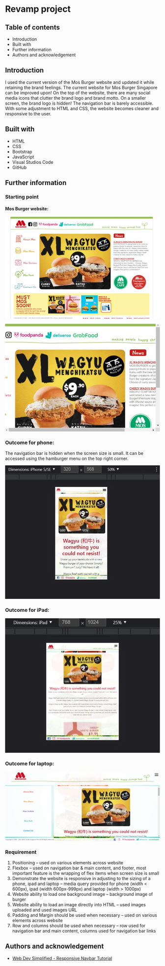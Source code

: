 # Revamp project

## Table of contents

* Introduction
* Built with
* Further information
* Authors and acknowledgement

## Introduction

I used the current version of the Mos Burger website and updated it while retaining the brand feelings. The current website for Mos Burger Singapore can be improved upon! On the top of the website, there are many social media icons that clutter the brand logo and brand motto.  On a smaller screen, the brand logo is hidden! The navigation bar is barely accessible. With some adjustment to HTML and CSS, the website becomes cleaner and responsive to the user.

## Built with

* HTML
* CSS
* Bootstrap
* JavaScript
* Visual Studios Code
* GitHub

## Further information

### Starting point

#### Mos Burger website: 

![]( https://github.com/Sarah-Specialist/revamp-project/blob/9c436021a2e85bf761cc7bc8c7acf5c63f759e9e/images/mosburger-initial.jpg)

![](./images/mosburger-initial2.jpg)



### Outcome for phone:

The navigation bar is hidden when the screen size is small. It can be accessed using the hamburger menu on the top right corner.

![]( https://github.com/Sarah-Specialist/revamp-project/blob/2a81d281d741da89181e094eb7d95a0db665b0df/images/outcomePhone.jpg)

### Outcome for iPad:

![]( https://github.com/Sarah-Specialist/revamp-project/blob/2a81d281d741da89181e094eb7d95a0db665b0df/images/outcomeTablet.jpg)

### Outcome for laptop:

![]( https://github.com/Sarah-Specialist/revamp-project/blob/fe3bd5cc9cb7b1bf4033de4af799097979e48d81/images/outcome.jpg)

### Requirement

1.	Positioning – used on various elements across website
2.	Flexbox – used on navigation bar & main content, and footer, most important feature is the wrapping of flex items when screen size is small
3.	Demonstrate the website is responsive in adjusting to the sizing of a phone, ipad and laptop – media query provided for phone (width < 600px), ipad (width 600px-999px) and laptop (width > 1000px)
4.	Website ability to load one background image – background image of burger
5.	Website ability to load an image directly into HTML – used images uploaded and used images URL
6.	Padding and Margin should be used when necessary – used on various elements across website
7.	Row and columns should be used when necessary 
– row used for navigation bar and main content, columns used for navigation bar links

## Authors and acknowledgement

* [Web Dev Simplified - Responsive Navbar Tutorial](https://www.youtube.com/watch?v=At4B7A4GOPg&t=4s)
